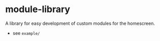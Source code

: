 # module-library
A library for easy development of custom modules for the homescreen.

* see `example/`
